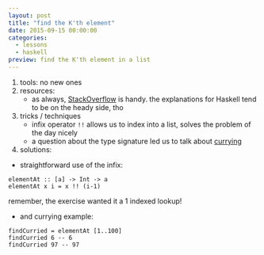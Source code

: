 ```yaml
---
layout: post
title: "find the K'th element"
date: 2015-09-15 00:00:00
categories:
  - lessons
  - haskell
preview: find the K'th element in a list
---
```


1. tools: no new ones
2. resources:
	- as always, [StackOverflow]() is handy. the explanations for Haskell tend to be on the heady side, tho
3. tricks / techniques
	- infix operator `!!` allows us to index into a list, solves the problem of the day nicely
	- a question about the type signature led us to talk about [currying](https://wiki.haskell.org/Currying)
4. solutions:

- straightforward use of the infix:

<pre><code>elementAt :: [a] -> Int -> a
elementAt x i = x !! (i-1)</code></pre>

remember, the exercise wanted it a 1 indexed lookup!

- and currying example:

<pre><code>findCurried = elementAt [1..100]
findCurried 6 -- 6
findCurried 97 -- 97</code></pre>